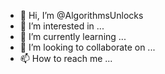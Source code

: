 - 👋 Hi, I’m @AlgorithmsUnlocks
- 👀 I’m interested in ...
- 🌱 I’m currently learning ...
- 💞️ I’m looking to collaborate on ...
- 📫 How to reach me ...

<!---
AlgorithmsUnlocks/AlgorithmsUnlocks is a ✨ special ✨ repository because its `README.md` (this file) appears on your GitHub profile.
You can click the Preview link to take a look at your changes.
--->
